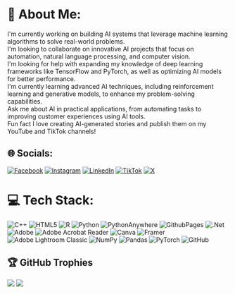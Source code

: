 # 💫 About Me:
I'm currently working on building AI systems that leverage machine learning algorithms to solve real-world problems.<br>I'm looking to collaborate on innovative AI projects that focus on automation, natural language processing, and computer vision.<br>I'm looking for help with expanding my knowledge of deep learning frameworks like TensorFlow and PyTorch, as well as optimizing AI models for better performance.<br>I'm currently learning advanced AI techniques, including reinforcement learning and generative models, to enhance my problem-solving capabilities.<br>Ask me about AI in practical applications, from automating tasks to improving customer experiences using AI tools.<br>Fun fact I love creating AI-generated stories and publish them on my YouTube and TikTok channels!


## 🌐 Socials:
[![Facebook](https://img.shields.io/badge/Facebook-%231877F2.svg?logo=Facebook&logoColor=white)](https://facebook.com/Ibrahimabdelsattar) [![Instagram](https://img.shields.io/badge/Instagram-%23E4405F.svg?logo=Instagram&logoColor=white)](https://instagram.com/eng_hema_7) [![LinkedIn](https://img.shields.io/badge/LinkedIn-%230077B5.svg?logo=linkedin&logoColor=white)]([https://linkedin.com/in/EngIbrahim](https://www.linkedin.com/in/ibrahim-abdelsattar/)) [![TikTok](https://img.shields.io/badge/TikTok-%23000000.svg?logo=TikTok&logoColor=white)](https://tiktok.com/@x_1_hema_1_x) [![X](https://img.shields.io/badge/X-black.svg?logo=X&logoColor=white)](https://x.com/2nr7ema)

# 💻 Tech Stack:
![C++](https://img.shields.io/badge/c++-%2300599C.svg?style=for-the-badge&logo=c%2B%2B&logoColor=white) ![HTML5](https://img.shields.io/badge/html5-%23E34F26.svg?style=for-the-badge&logo=html5&logoColor=white) ![R](https://img.shields.io/badge/r-%23276DC3.svg?style=for-the-badge&logo=r&logoColor=white) ![Python](https://img.shields.io/badge/python-3670A0?style=for-the-badge&logo=python&logoColor=ffdd54) ![PythonAnywhere](https://img.shields.io/badge/pythonanywhere-%232F9FD7.svg?style=for-the-badge&logo=pythonanywhere&logoColor=151515) ![GithubPages](https://img.shields.io/badge/github%20pages-121013?style=for-the-badge&logo=github&logoColor=white) ![.Net](https://img.shields.io/badge/.NET-5C2D91?style=for-the-badge&logo=.net&logoColor=white) ![Adobe](https://img.shields.io/badge/adobe-%23FF0000.svg?style=for-the-badge&logo=adobe&logoColor=white) ![Adobe Acrobat Reader](https://img.shields.io/badge/Adobe%20Acrobat%20Reader-EC1C24.svg?style=for-the-badge&logo=Adobe%20Acrobat%20Reader&logoColor=white) ![Canva](https://img.shields.io/badge/Canva-%2300C4CC.svg?style=for-the-badge&logo=Canva&logoColor=white) ![Framer](https://img.shields.io/badge/Framer-black?style=for-the-badge&logo=framer&logoColor=blue) ![Adobe Lightroom Classic](https://img.shields.io/badge/Adobe%20Lightroom%20Classic-31A8FF.svg?style=for-the-badge&logo=Adobe%20Lightroom%20Classic&logoColor=white) ![NumPy](https://img.shields.io/badge/numpy-%23013243.svg?style=for-the-badge&logo=numpy&logoColor=white) ![Pandas](https://img.shields.io/badge/pandas-%23150458.svg?style=for-the-badge&logo=pandas&logoColor=white) ![PyTorch](https://img.shields.io/badge/PyTorch-%23EE4C2C.svg?style=for-the-badge&logo=PyTorch&logoColor=white) ![GitHub](https://img.shields.io/badge/github-%23121011.svg?style=for-the-badge&logo=github&logoColor=white)

## 🏆 GitHub Trophies
![](https://github-profile-trophy.vercel.app/?username=eng_hema_10&theme=radical&no-frame=false&no-bg=false&margin-w=4)
![](https://quotes-github-readme.vercel.app/api?type=horizontal&theme=radical)

